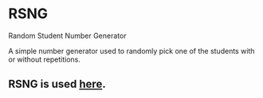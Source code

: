 # RSNG
Random Student Number Generator

A simple number generator used to randomly pick one of the students with or without repetitions. 

## RSNG is used [here](http://info.vlo.gda.pl/).
